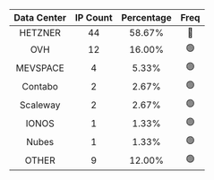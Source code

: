 | Data Center | IP Count | Percentage | Freq |
|:------------:|:--------:|:-----------:|:-----:|
| HETZNER | 44 | 58.67% | 🔴 |
| OVH | 12 | 16.00% | 🟢 |
| MEVSPACE | 4 | 5.33% | 🟢 |
| Contabo | 2 | 2.67% | 🟢 |
| Scaleway | 2 | 2.67% | 🟢 |
| IONOS | 1 | 1.33% | 🟢 |
| Nubes | 1 | 1.33% | 🟢 |
| OTHER | 9 | 12.00% | 🟢 |